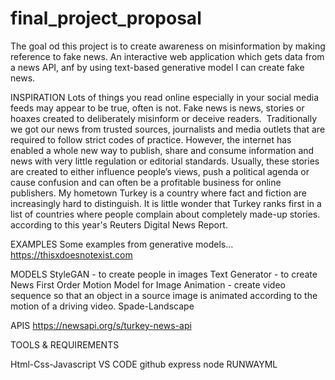 # final_project_proposal

The goal od this project is to create awareness on misinformation by making reference to fake news. An interactive web application which gets data from a news API, anf by using text-based generative model I can create fake news. 

INSPIRATION
Lots of things you read online especially in your social media feeds may appear to be true, often is not. Fake news is news, stories or hoaxes created to deliberately misinform or deceive readers. 
Traditionally we got our news from trusted sources, journalists and media outlets that are required to follow strict codes of practice. However, the internet has enabled a whole new way to publish, share and consume information and news with very little regulation or editorial standards.
Usually, these stories are created to either influence people’s views, push a political agenda or cause confusion and can often be a profitable business for online publishers.
My hometown Turkey is a country where fact and fiction are increasingly hard to distinguish. It is little wonder that Turkey ranks first in a list of countries where people complain about completely made-up stories. according to this year's Reuters Digital News Report. 

EXAMPLES
Some examples from generative models…
https://thisxdoesnotexist.com

MODELS
StyleGAN - to create people in images
Text Generator - to create News
First Order Motion Model for Image Animation - create video sequence so that an object in a source image is animated according to the motion of a driving video.
Spade-Landscape

APIS
https://newsapi.org/s/turkey-news-api

TOOLS & REQUIREMENTS

Html-Css-Javascript
VS CODE
github
express
node
RUNWAYML
